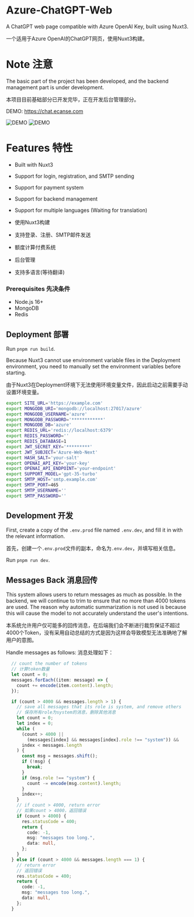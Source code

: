 # Azure-ChatGPT-Web

A ChatGPT web page compatible with Azure OpenAI Key, built using Nuxt3.

一个适用于Azure OpenAI的ChatGPT网页，使用Nuxt3构建。

# Note 注意

The basic part of the project has been developed, and the backend management part is under development.

本项目目前基础部分已开发完毕，正在开发后台管理部分。

DEMO: https://chat.ecanse.com

![DEMO](https://source.yby.zone/azure-gpt-login.png)
![DEMO](https://source.yby.zone/azure-gpt-home.png)

# Features 特性

- Built with Nuxt3
- Support for login, registration, and SMTP sending
- Support for payment system
- Support for backend management
- Support for multiple languages (Waiting for translation)



- 使用Nuxt3构建
- 支持登录、注册、SMTP邮件发送
- 额度计算付费系统
- 后台管理
- 支持多语言(等待翻译)

### Prerequisites 先决条件

- Node.js 16+
- MongoDB
- Redis


## Deployment 部署

Run `pnpm run build`.

Because Nuxt3 cannot use environment variable files in the Deployment environment, you need to manually set the environment variables before starting.

由于Nuxt3在Deployment环境下无法使用环境变量文件，因此启动之前需要手动设置环境变量。

```bash
export SITE_URL='https://example.com'
export MONGODB_URI='mongodb://localhost:27017/azure'
export MONGODB_USERNAME='azure'
export MONGODB_PASSWORD='************'
export MONGODB_DB='azure'
export REDIS_URL='redis://localhost:6379'
export REDIS_PASSWORD=''
export REDIS_DATABASE=1
export JWT_SECRET_KEY='*********'
export JWT_SUBJECT='Azure-Web-Next'
export HASH_SALT='your-salt'
export OPENAI_API_KEY='your-key'
export OPENAI_API_ENDPOINT='your-endpoint'
export SUPPORT_MODEL='gpt-35-turbo'
export SMTP_HOST='smtp.example.com'
export SMTP_PORT=465
export SMTP_USERNAME=''
export SMTP_PASSWORD=''
```


## Development 开发

First, create a copy of the `.env.prod` file named `.env.dev`, and fill it in with the relevant information.

首先，创建一个`.env.prod`文件的副本，命名为`.env.dev`，并填写相关信息。

Run `pnpm run dev`.

## Messages Back 消息回传

This system allows users to return messages as much as possible. In the backend, we will continue to trim to ensure that no more than 4000 tokens are used. The reason why automatic summarization is not used is because this will cause the model to not accurately understand the user's intentions.

本系统允许用户仅可能多的回传消息，在后端我们会不断进行裁剪保证不超过4000个Token，没有采用自动总结的方式是因为这样会导致模型无法准确地了解用户的意图。

Handle messages as follows:
消息处理如下：
```typescript
  // count the number of tokens
  // 计算token数量
  let count = 0;
  messages.forEach((item: message) => {
    count += encode(item.content).length;
  });

  if (count > 4000 && messages.length > 1) {
    // save all messages that its role is system, and remove others
    // 保存所有role为system的消息，删除其他消息
    let count = 0;
    let index = 0;
    while (
      (count > 4000 ||
        (messages[index] && messages[index].role !== "system")) &&
      index < messages.length
    ) {
      const msg = messages.shift();
      if (!msg) {
        break;
      }
      if (msg.role !== "system") {
        count -= encode(msg.content).length;
      }
      index++;
    }
    // if count > 4000, return error
    // 如果count > 4000，返回错误
    if (count > 4000) {
      res.statusCode = 400;
      return {
        code: -1,
        msg: "messages too long.",
        data: null,
      };
    }
  } else if (count > 4000 && messages.length === 1) {
    // return error
    // 返回错误
    res.statusCode = 400;
    return {
      code: -1,
      msg: "messages too long.",
      data: null,
    };
  }
```
